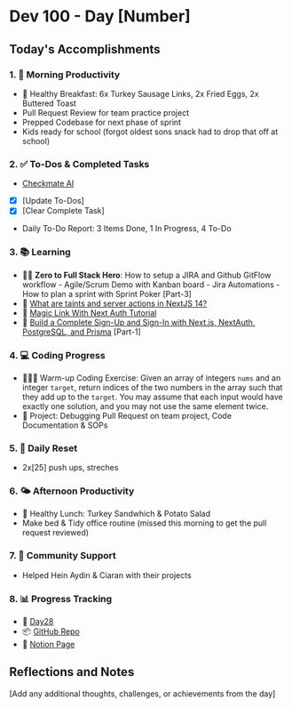 # Dev 100 - Day [Number]

## Today's Accomplishments

### 1. 🌅 Morning Productivity

- 🍳 Healthy Breakfast: 6x Turkey Sausage Links, 2x Fried Eggs, 2x Buttered Toast
- Pull Request Review for team practice project
- Prepped Codebase for next phase of sprint
- Kids ready for school (forgot oldest sons snack had to drop that off at school)

### 2. ✅ To-Dos & Completed Tasks

- [Checkmate AI](https://checkmate-ai.vercel.app/)
- [X] [Update To-Dos]
- [X] [Clear Complete Task]
- Daily To-Do Report: 3 Items Done, 1 In Progress, 4 To-Do

### 3. 📚 Learning

- 🦸‍♂️ **Zero to Full Stack Hero**: How to setup a JIRA and Github GitFlow workflow - Agile/Scrum Demo with Kanban board - Jira Automations - How to plan a sprint with Sprint Poker [Part-3]
- 🔗 [What are taints and server actions in NextJS 14?](https://dev.to/whyafan/what-are-taints-and-server-actions-in-nextjs-14-1379)
- 🔗 [Magic Link With Next Auth Tutorial](https://www.youtube.com/watch?v=h9Lv_Sk-L_U)
- 🔗 [Build a Complete Sign-Up and Sign-In with Next.js, NextAuth, PostgreSQL, and Prisma](https://www.youtube.com/watch?v=bicCg4GxOP8) [Part-1]

### 4. 💻 Coding Progress

- 🏋️‍♂️🧠 Warm-up Coding Exercise: Given an array of integers `nums` and an integer `target`, return indices of the two numbers in the array such that they add up to the `target`. You may assume that each input would have exactly one solution, and you may not use the same element twice.
- 🦺 Project: Debugging Pull Request on team project, Code Documentation & SOPs

### 5. 🔄 Daily Reset

- 2x[25] push ups, streches

### 6. 🌤️ Afternoon Productivity

- 🍱 Healthy Lunch: Turkey Sandwhich & Potato Salad
- Make bed & Tidy office routine (missed this morning to get the pull request reviewed)

### 7. 🤝 Community Support

- Helped Hein Aydin & Ciaran with their projects

### 8. 📊 Progress Tracking

- 🏫 [Day28](https://www.skool.com/universityofcode/dev-100-day-28?p=166c68ca)
- 📦 [GitHub Repo](https://github.com/Digitl-Alchemyst/dev100/blob/main/Day-29/day29.md)
- 📄 [Notion Page](https://liberating-galley-48d.notion.site/Dev100-Coding-Lifestyle-Challenge-a85ec9fba3ce41f3b29d581a1a85d92b?pvs=4)

## Reflections and Notes

[Add any additional thoughts, challenges, or achievements from the day]
